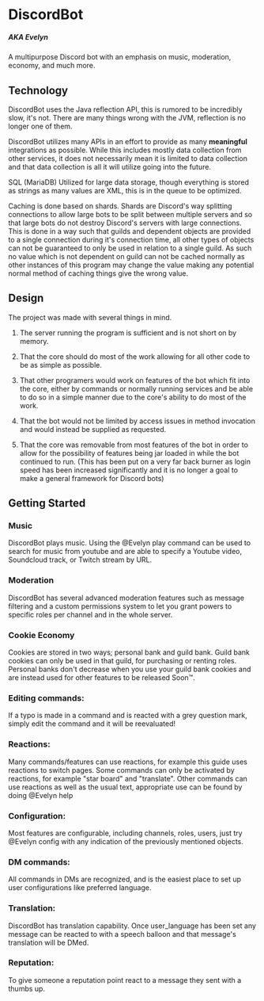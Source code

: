 # DiscordBot
##### AKA Evelyn
A multipurpose Discord bot with an emphasis on music, moderation, economy, and much more.

## Technology
DiscordBot uses the Java reflection API, this is rumored to be incredibly slow, it's not.  There are many things wrong with the JVM, reflection is no longer one of them.

DiscordBot utilizes many APIs in an effort to provide as many **meaningful** integrations as possible.  While this includes mostly data collection from other services, it does not necessarily mean it is limited to data collection and that data collection is all it will utilize going into the future.

SQL (MariaDB) Utilized for large data storage, though everything is stored as strings as many values are XML, this is in the queue to be optimized.

Caching is done based on shards.  Shards are Discord's way splitting connections to allow large bots to be split between multiple servers and so that large bots do not destroy Discord's servers with large connections.  This is done in a way such that guilds and dependent objects are provided to a single connection during it's connection time, all other types of objects can not be guaranteed to only be used in relation to a single guild.  As such no value which is not dependent on guild can not be cached normally as other instances of this program may change the value making any potential normal method of caching things give the wrong value.

## Design
The project was made with several things in mind.

1. The server running the program is sufficient and is not short on by memory.

2. That the core should do most of the work allowing for all other code to be as simple as possible.

3. That other programers would work on features of the bot which fit into the core, either by commands or normally running services and be able to do so in a simple manner due to the core's ability to do most of the work.

4. That the bot would not be limited by access issues in method invocation and would instead be supplied as requested.

5. That the core was removable from most features of the bot in order to allow for the possibility of features being jar loaded in while the bot continued to run. (This has been put on a very far back burner as login speed has been increased significantly and it is no longer a goal to make a general framework for Discord bots)



## Getting Started

### Music
DiscordBot plays music.  Using the @Evelyn play command can be used to search for music from youtube and are able to specify a Youtube video, Soundcloud track, or Twitch stream by URL.

### Moderation
DiscordBot has several advanced moderation features such as message filtering and a custom permissions system to let you grant powers to specific roles per channel and in the whole server.

### Cookie Economy
Cookies are stored in two ways; personal bank and guild bank.  Guild bank cookies can only be used in that guild, for purchasing or renting roles.  Personal banks don't decrease when you use your guild bank cookies and are instead used for other features to be released Soon™.

### Editing commands:
If a typo is made in a command and is reacted with a grey question mark, simply edit the command and it will be reevaluated!

### Reactions:
Many commands/features can use reactions, for example this guide uses reactions to switch pages. Some commands can only be activated by reactions, for example "star board" and "translate".  Other commands can use reactions as well as the usual text, appropriate use can be found by doing @Evelyn help <command>

### Configuration:
Most features are configurable, including channels, roles, users, just try @Evelyn config with any indication of the previously mentioned objects.

### DM commands:
All commands in DMs are recognized, and is the easiest place to set up user configurations like preferred language.

### Translation:
DiscordBot has translation capability.  Once user_language has been set any message can be reacted to with a speech balloon and that message's translation will be DMed.

### Reputation:
To give someone a reputation point react to a message they sent with a thumbs up.
